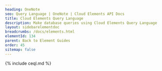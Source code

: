 ```yaml
---
heading: OneNote
seo: Query Language | OneNote | Cloud Elements API Docs
title: Cloud Elements Query Language
description: Make database queries using Cloud Elements Query Language.
layout: sidebarelementdoc
breadcrumbs: /docs/elements.html
elementId: 134
parent: Back to Element Guides
order: 45
sitemap: false
---
```


{% include ceql.md %}
